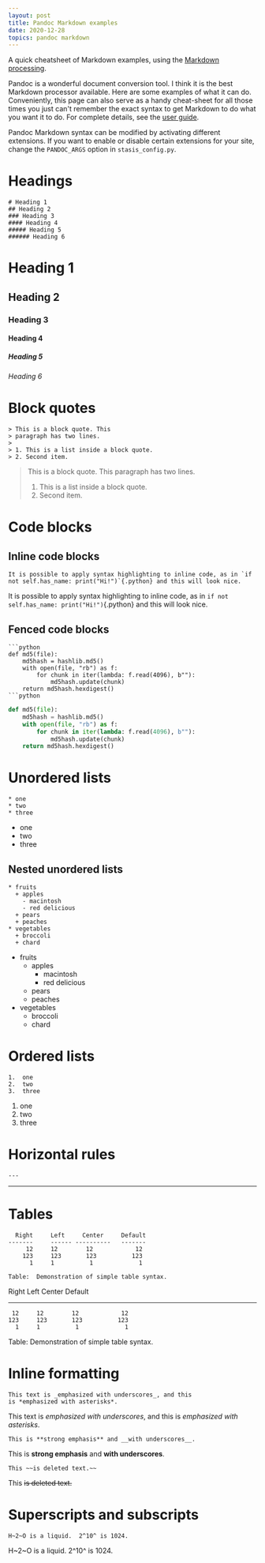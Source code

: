 ```yaml
---
layout: post
title: Pandoc Markdown examples
date: 2020-12-28
topics: pandoc markdown
---
```


A quick cheatsheet of Markdown examples, using the  [Markdown processing](https://pandoc.org/MANUAL.html#pandocs-markdown).

<!--excerpt-->

Pandoc is a wonderful document conversion tool. I think it is the best Markdown processor available.  Here are some examples of what it can do.  Conveniently, this page can also serve as a handy cheat-sheet for all those times you just can't remember the exact syntax to get Markdown to do what you want it to do.  For complete details, see the [user guide](https://pandoc.org/MANUAL.html#pandocs-markdown).

Pandoc Markdown syntax can be modified by activating different extensions.  If you want to enable or disable certain extensions for your site, change the `PANDOC_ARGS` option in `stasis_config.py`.

# Headings


    # Heading 1
    ## Heading 2
    ### Heading 3
    #### Heading 4
    ##### Heading 5
    ###### Heading 6

# Heading 1
## Heading 2
### Heading 3
#### Heading 4
##### Heading 5
###### Heading 6

# Block quotes

    > This is a block quote. This
    > paragraph has two lines.
    >
    > 1. This is a list inside a block quote.
    > 2. Second item.

> This is a block quote. This
> paragraph has two lines.
>
> 1. This is a list inside a block quote.
> 2. Second item.


# Code blocks

## Inline code blocks

    It is possible to apply syntax highlighting to inline code, as in `if not self.has_name: print("Hi!")`{.python} and this will look nice.

It is possible to apply syntax highlighting to inline code, as in `if not self.has_name: print("Hi!")`{.python} and this will look nice.


## Fenced code blocks

    ```python
    def md5(file):
        md5hash = hashlib.md5()
        with open(file, "rb") as f:
            for chunk in iter(lambda: f.read(4096), b""):
                md5hash.update(chunk)
        return md5hash.hexdigest()
    ```python

```python
def md5(file):
    md5hash = hashlib.md5()
    with open(file, "rb") as f:
        for chunk in iter(lambda: f.read(4096), b""):
            md5hash.update(chunk)
    return md5hash.hexdigest()
```


# Unordered lists

    * one
    * two
    * three

* one
* two
* three

## Nested unordered lists

    * fruits
      + apples
        - macintosh
        - red delicious
      + pears
      + peaches
    * vegetables
      + broccoli
      + chard

* fruits
  + apples
    - macintosh
    - red delicious
  + pears
  + peaches
* vegetables
  + broccoli
  + chard



# Ordered lists

    1.  one
    2.  two
    3.  three

1.  one
2.  two
3.  three


# Horizontal rules

    ---

---


# Tables


      Right     Left     Center     Default
    -------     ------ ----------   -------
         12     12        12            12
        123     123       123          123
          1     1          1             1

    Table:  Demonstration of simple table syntax.

  Right     Left     Center     Default
-------     ------ ----------   -------
     12     12        12            12
    123     123       123          123
      1     1          1             1

Table:  Demonstration of simple table syntax.




# Inline formatting

    This text is _emphasized with underscores_, and this
    is *emphasized with asterisks*.


This text is _emphasized with underscores_, and this
is *emphasized with asterisks*.


    This is **strong emphasis** and __with underscores__.

This is **strong emphasis** and __with underscores__.

    This ~~is deleted text.~~

This ~~is deleted text.~~

# Superscripts and subscripts

    H~2~O is a liquid.  2^10^ is 1024.

H~2~O is a liquid.  2^10^ is 1024.




